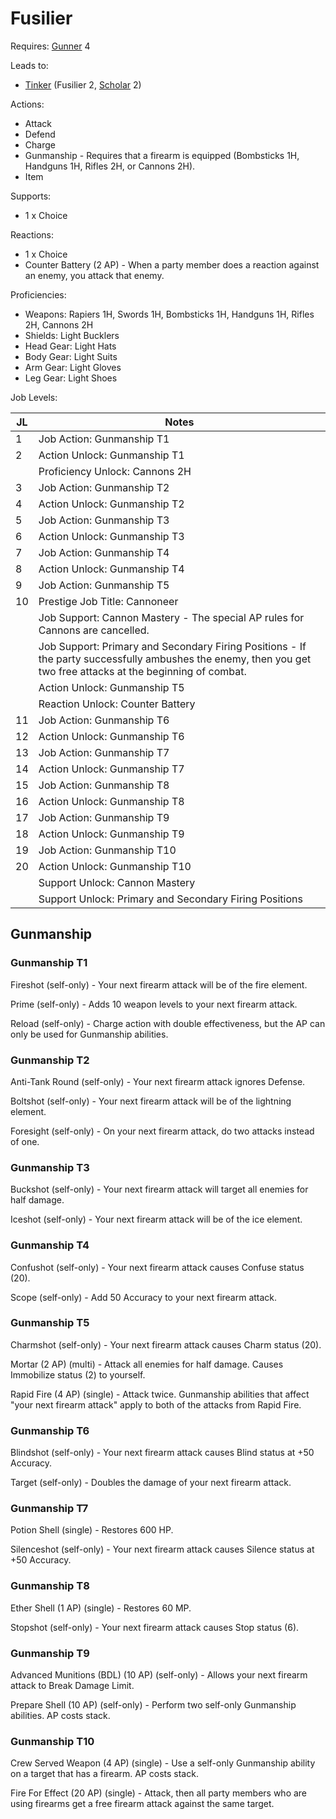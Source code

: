 # Fusilier

Requires: [Gunner](/Jobs/JobDetails/Gunner.md) 4

Leads to:

- [Tinker](/Jobs/JobDetails/Tinker.md) (Fusilier 2, [Scholar](/Jobs/JobDetails/Scholar.md) 2)

Actions:

- Attack
- Defend
- Charge
- Gunmanship - Requires that a firearm is equipped (Bombsticks 1H, Handguns 1H, Rifles 2H, or Cannons 2H).
- Item

Supports:

- 1 x Choice

Reactions:

- 1 x Choice
- Counter Battery (2 AP) - When a party member does a reaction against an enemy, you attack that enemy.

Proficiencies:

- Weapons: Rapiers 1H, Swords 1H, Bombsticks 1H, Handguns 1H, Rifles 2H, Cannons 2H
- Shields: Light Bucklers
- Head Gear: Light Hats
- Body Gear: Light Suits
- Arm Gear: Light Gloves
- Leg Gear: Light Shoes

Job Levels:

| JL | Notes |
| --- | --- |
| 1 | Job Action: Gunmanship T1
| 2 | Action Unlock: Gunmanship T1
|   | Proficiency Unlock: Cannons 2H
| 3 | Job Action: Gunmanship T2
| 4 | Action Unlock: Gunmanship T2
| 5 | Job Action: Gunmanship T3
| 6 | Action Unlock: Gunmanship T3
| 7 | Job Action: Gunmanship T4
| 8 | Action Unlock: Gunmanship T4
| 9 | Job Action: Gunmanship T5
| 10 | Prestige Job Title: Cannoneer
|    | Job Support: Cannon Mastery - The special AP rules for Cannons are cancelled.
|    | Job Support: Primary and Secondary Firing Positions - If the party successfully ambushes the enemy, then you get two free attacks at the beginning of combat.
|    | Action Unlock: Gunmanship T5
|    | Reaction Unlock: Counter Battery
| 11 | Job Action: Gunmanship T6
| 12 | Action Unlock: Gunmanship T6
| 13 | Job Action: Gunmanship T7
| 14 | Action Unlock: Gunmanship T7
| 15 | Job Action: Gunmanship T8
| 16 | Action Unlock: Gunmanship T8
| 17 | Job Action: Gunmanship T9
| 18 | Action Unlock: Gunmanship T9
| 19 | Job Action: Gunmanship T10
| 20 | Action Unlock: Gunmanship T10
|    | Support Unlock: Cannon Mastery
|    | Support Unlock: Primary and Secondary Firing Positions

## Gunmanship

### Gunmanship T1

Fireshot (self-only) - Your next firearm attack will be of the fire element.

Prime (self-only) - Adds 10 weapon levels to your next firearm attack.

Reload (self-only) - Charge action with double effectiveness, but the AP can only be used for Gunmanship abilities.

### Gunmanship T2

Anti-Tank Round (self-only) - Your next firearm attack ignores Defense.

Boltshot (self-only) - Your next firearm attack will be of the lightning element.

Foresight (self-only) - On your next firearm attack, do two attacks instead of one.

### Gunmanship T3

Buckshot (self-only) - Your next firearm attack will target all enemies for half damage.

Iceshot (self-only) - Your next firearm attack will be of the ice element.

### Gunmanship T4

Confushot (self-only) - Your next firearm attack causes Confuse status (20).

Scope (self-only) - Add 50 Accuracy to your next firearm attack.

### Gunmanship T5

Charmshot (self-only) - Your next firearm attack causes Charm status (20).

Mortar (2 AP) (multi) - Attack all enemies for half damage. Causes Immobilize status (2) to yourself.

Rapid Fire (4 AP) (single) - Attack twice. Gunmanship abilities that affect "your next firearm attack" apply to both of the attacks from Rapid Fire.

### Gunmanship T6

Blindshot (self-only) - Your next firearm attack causes Blind status at +50 Accuracy.

Target (self-only) - Doubles the damage of your next firearm attack.

### Gunmanship T7

Potion Shell (single) - Restores 600 HP.

Silenceshot (self-only) - Your next firearm attack causes Silence status at +50 Accuracy.

### Gunmanship T8

Ether Shell (1 AP) (single) - Restores 60 MP.

Stopshot (self-only) - Your next firearm attack causes Stop status (6).

### Gunmanship T9

Advanced Munitions (BDL) (10 AP) (self-only) - Allows your next firearm attack to Break Damage Limit.

Prepare Shell (10 AP) (self-only) - Perform two self-only Gunmanship abilities. AP costs stack.

### Gunmanship T10

Crew Served Weapon (4 AP) (single) - Use a self-only Gunmanship ability on a target that has a firearm. AP costs stack.

Fire For Effect (20 AP) (single) - Attack, then all party members who are using firearms get a free firearm attack against the same target.
